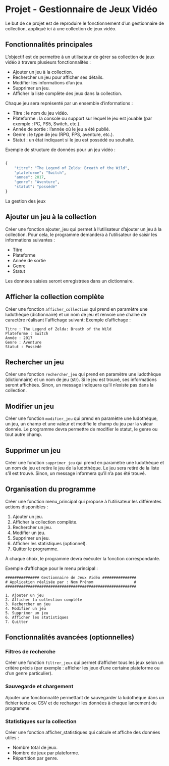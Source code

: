 # Projet - Gestionnaire de Jeux Vidéo

Le but de ce projet est de reproduire le fonctionnement d’un gestionnaire de collection, appliqué ici à une collection de jeux vidéo.

## Fonctionnalités principales

L’objectif est de permettre à un utilisateur de gérer sa collection de jeux vidéo à travers plusieurs fonctionnalités :
- Ajouter un jeu à la collection.
-	Rechercher un jeu pour afficher ses détails.
-	Modifier les informations d’un jeu.
-	Supprimer un jeu.
-	Afficher la liste complète des jeux dans la collection.

Chaque jeu sera représenté par un ensemble d’informations :
-	Titre : le nom du jeu vidéo.
-	Plateforme : la console ou support sur lequel le jeu est jouable (par exemple : PC, PS5, Switch, etc.).
-	Année de sortie : l’année où le jeu a été publié.
-	Genre : le type de jeu (RPG, FPS, aventure, etc.).
-	Statut : un état indiquant si le jeu est possédé ou souhaité.

Exemple de structure de données pour un jeu vidéo :

```python

{
    "titre": "The Legend of Zelda: Breath of the Wild",
    "plateforme": "Switch",
    "annee": 2017,
    "genre": "Aventure",
    "statut": "possédé"
}
```

La gestion des jeux

## Ajouter un jeu à la collection

Créer une fonction ajouter_jeu qui permet à l’utilisateur d’ajouter un jeu à la collection.
Pour cela, le programme demandera à l’utilisateur de saisir les informations suivantes :
-	Titre
-	Plateforme
-	Année de sortie
-	Genre
-	Statut

Les données saisies seront enregistrées dans un dictionnaire.

## Afficher la collection complète

Créer une fonction `afficher_collection` qui prend en paramètre une ludothèque (dictionnaire) et un nom de jeu et renvoie une chaîne de caractère réalisant l'affichage suivant:
Exemple d’affichage :

```
Titre : The Legend of Zelda: Breath of the Wild
Plateforme : Switch
Année : 2017
Genre : Aventure
Statut : Possédé
```

## Rechercher un jeu

Créer une fonction `rechercher_jeu` qui prend en paramètre une ludothèque (dictionnaire) et un nom de jeu (str).
Si le jeu est trouvé, ses informations seront affichées. Sinon, un message indiquera qu’il n’existe pas dans la collection.

## Modifier un jeu

Créer une fonction `modifier_jeu` qui prend en paramètre une ludothèque, un jeu, un champ et une valeur et modifie le champ du jeu par la valeur donnée.
Le programme devra permettre de modifier le statut, le genre ou tout autre champ.

## Supprimer un jeu

Créer une fonction `supprimer_jeu` qui prend en paramètre une ludothèque et un nom de jeu et retire le jeu de la ludothèque.
Le jeu sera retiré de la liste s’il est trouvé. Sinon, un message informera qu’il n’a pas été trouvé.

## Organisation du programme

Créer une fonction menu_principal qui propose à l’utilisateur les différentes actions disponibles :
1.	Ajouter un jeu.
2.	Afficher la collection complète.
3.	Rechercher un jeu.
4.	Modifier un jeu.
5.	Supprimer un jeu.
6.	Afficher les statistiques (optionnel).
7.	Quitter le programme.

À chaque choix, le programme devra exécuter la fonction correspondante.

Exemple d’affichage pour le menu principal :

```
############### Gestionnaire de Jeux Vidéo ###############
# Application réalisée par : Nom Prénom                  #
##########################################################

1. Ajouter un jeu  
2. Afficher la collection complète  
3. Rechercher un jeu  
4. Modifier un jeu  
5. Supprimer un jeu  
6. Afficher les statistiques  
7. Quitter  
```

## Fonctionnalités avancées (optionnelles)

### Filtres de recherche

Créer une fonction `filtrer_jeux` qui permet d’afficher tous les jeux selon un critère précis (par exemple : afficher les jeux d’une certaine plateforme ou d’un genre particulier).

### Sauvegarde et chargement

Ajouter une fonctionnalité permettant de sauvegarder la ludothèque dans un fichier texte ou CSV et de recharger les données à chaque lancement du programme.

### Statistiques sur la collection

Créer une fonction afficher_statistiques qui calcule et affiche des données utiles :

-	Nombre total de jeux.
-	Nombre de jeux par plateforme.
-	Répartition par genre.
